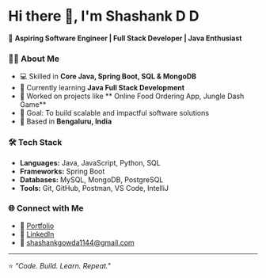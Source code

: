 # Hi there 👋, I'm Shashank D D  

🚀 **Aspiring Software Engineer | Full Stack Developer | Java Enthusiast**  

### 👨‍💻 About Me
- 💻 Skilled in **Core Java, Spring Boot, SQL & MongoDB**  
- 🌱 Currently learning **Java Full Stack Development**  
- 🔨 Worked on projects like ** Online Food Ordering App, Jungle Dash Game**  
- 🎯 Goal: To build scalable and impactful software solutions  
- 📍 Based in **Bengaluru, India**  

### 🛠️ Tech Stack
- **Languages:** Java, JavaScript, Python, SQL  
- **Frameworks:** Spring Boot  
- **Databases:** MySQL, MongoDB, PostgreSQL  
- **Tools:** Git, GitHub, Postman, VS Code, IntelliJ  


### 🌐 Connect with Me
- 🔗 [Portfolio](https://shashankgowdru.netlify.app)  
- 💼 [LinkedIn](https://in/shashank-d-d)  
- 📧 shashankgowda1144@gmail.com  

---
⭐️ *"Code. Build. Learn. Repeat."*  
